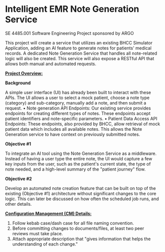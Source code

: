 # Intelligent EMR Note Generation Service
SE 4485.001 Software Engineering Project sponsored by ARGO

This project will create a service that utilizes an existing BHCC Simulator Application, adding an AI feature to generate notes for patients' medical records. A dedicated Note Generation Service that handles all note-related logic will also be created. This service will also expose a RESTful API that allows both manual and automated requests.

<ins>**Project Overview:**<ins>

**Background**

A simple user interface (UI) has already been built to interact with these APIs. The UI allows a user to select a mock
patient, choose a note type (category) and sub-category, manually add a note, and then submit a request.
• Note generation API Endpoints: Our existing service provides endpoints for creating different types of notes.
These endpoints accept patient identifiers and note-specific parameters.
• Patient Data Access API Endpoints: These endpoints, also provided by BHCC, allow retrieval of mock patient
data which includes all available notes. This allows the Note Generation service to have context on previously
submitted notes.

**Objective #1**

To integrate an AI tool using the Note Generation Service as a middleware. Instead of having a user type the entire note, the
UI would capture a few key inputs from the user, such as the patient's current state, the type of note needed, and a high-level
summary of the "patient journey" flow.

**Objective #2**

Develop an automated note creation feature that can be built on top of the existing (Objective #1) architecture without
significant changes to the core logic. This can later be discussed on how often the scheduled job runs, and other details.

<ins>**Configuration Management (CM) Details:**<ins>

1. Follow kebab case/dash case for all file naming convention.
2. Before committing changes to documents/files, at least two peer reviews must take place.
3. Attach appropriate description that "gives information that helps the understanding of each change."
